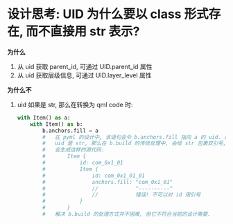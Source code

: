 # 设计思考: UID 为什么要以 class 形式存在, 而不直接用 str 表示?

**为什么**

1. 从 uid 获取 parent_id, 可通过 UID.parent_id 属性
2. 从 uid 获取层级信息, 可通过 UID.layer_level 属性

**为什么不**

1. uid 如果是 str, 那么在转换为 qml code 时:

    ```python
    with Item() as a:
        with Item() as b:
            b.anchors.fill = a
            #   在 pyml 的设计中, 该语句会令 b.anchors.fill 指向 a 的 uid. 如果
            #   uid 是 str, 那么在 b.build 的传统处理中, 会给 str 包裹双引号, 就
            #   会生成这样的源代码:
            #       Item {
            #           id: com_0x1_01
            #           Item {
            #               id: com_0x1_01_01
            #               anchors.fill: "com_0x1_01"
            #               //            ^----------^
            #               //            错误! 不可以对 id 用引号
            #           }
            #       }
            #   解决 b.build 的处理方式并不困难, 但它不符合当前的设计需要.
    ```
